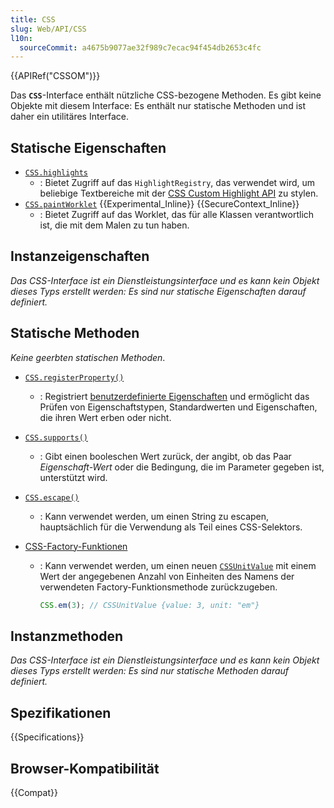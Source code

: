 ```yaml
---
title: CSS
slug: Web/API/CSS
l10n:
  sourceCommit: a4675b9077ae32f989c7ecac94f454db2653c4fc
---
```


{{APIRef("CSSOM")}}

Das **`CSS`**-Interface enthält nützliche CSS-bezogene Methoden. Es gibt keine Objekte mit diesem Interface: Es enthält nur statische Methoden und ist daher ein utilitäres Interface.

## Statische Eigenschaften

- [`CSS.highlights`](/de/docs/Web/API/CSS/highlights_static)
  - : Bietet Zugriff auf das `HighlightRegistry`, das verwendet wird, um beliebige Textbereiche mit der [CSS Custom Highlight API](/de/docs/Web/API/CSS_Custom_Highlight_API) zu stylen.
- [`CSS.paintWorklet`](/de/docs/Web/API/CSS/paintWorklet_static) {{Experimental_Inline}} {{SecureContext_Inline}}
  - : Bietet Zugriff auf das Worklet, das für alle Klassen verantwortlich ist, die mit dem Malen zu tun haben.

## Instanzeigenschaften

_Das CSS-Interface ist ein Dienstleistungsinterface und es kann kein Objekt dieses Typs erstellt werden: Es sind nur statische Eigenschaften darauf definiert._

## Statische Methoden

_Keine geerbten statischen Methoden_.

- [`CSS.registerProperty()`](/de/docs/Web/API/CSS/registerProperty_static)
  - : Registriert [benutzerdefinierte Eigenschaften](/de/docs/Web/CSS/--*) und ermöglicht das Prüfen von Eigenschaftstypen, Standardwerten und Eigenschaften, die ihren Wert erben oder nicht.
- [`CSS.supports()`](/de/docs/Web/API/CSS/supports_static)
  - : Gibt einen booleschen Wert zurück, der angibt, ob das Paar _Eigenschaft-Wert_ oder die Bedingung, die im Parameter gegeben ist, unterstützt wird.
- [`CSS.escape()`](/de/docs/Web/API/CSS/escape_static)
  - : Kann verwendet werden, um einen String zu escapen, hauptsächlich für die Verwendung als Teil eines CSS-Selektors.
- [CSS-Factory-Funktionen](/de/docs/Web/API/CSS/factory_functions_static)

  - : Kann verwendet werden, um einen neuen [`CSSUnitValue`](/de/docs/Web/API/CSSUnitValue) mit einem Wert der angegebenen Anzahl von Einheiten des Namens der verwendeten Factory-Funktionsmethode zurückzugeben.

    ```js
    CSS.em(3); // CSSUnitValue {value: 3, unit: "em"}
    ```

## Instanzmethoden

_Das CSS-Interface ist ein Dienstleistungsinterface und es kann kein Objekt dieses Typs erstellt werden: Es sind nur statische Methoden darauf definiert._

## Spezifikationen

{{Specifications}}

## Browser-Kompatibilität

{{Compat}}
